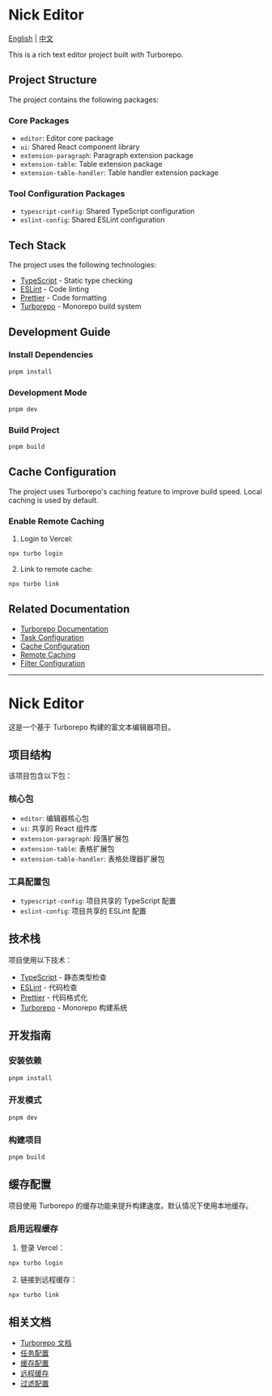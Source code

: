 # Nick Editor

[English](#english) | [中文](#chinese)

<a id="english"></a>

This is a rich text editor project built with Turborepo.

## Project Structure

The project contains the following packages:

### Core Packages

- `editor`: Editor core package
- `ui`: Shared React component library
- `extension-paragraph`: Paragraph extension package
- `extension-table`: Table extension package
- `extension-table-handler`: Table handler extension package

### Tool Configuration Packages

- `typescript-config`: Shared TypeScript configuration
- `eslint-config`: Shared ESLint configuration

## Tech Stack

The project uses the following technologies:

- [TypeScript](https://www.typescriptlang.org/) - Static type checking
- [ESLint](https://eslint.org/) - Code linting
- [Prettier](https://prettier.io) - Code formatting
- [Turborepo](https://turbo.build/repo) - Monorepo build system

## Development Guide

### Install Dependencies

```bash
pnpm install
```

### Development Mode

```bash
pnpm dev
```

### Build Project

```bash
pnpm build
```

## Cache Configuration

The project uses Turborepo's caching feature to improve build speed. Local caching is used by default.

### Enable Remote Caching

1. Login to Vercel:
```bash
npx turbo login
```

2. Link to remote cache:
```bash
npx turbo link
```

## Related Documentation

- [Turborepo Documentation](https://turbo.build/repo/docs)
- [Task Configuration](https://turbo.build/repo/docs/core-concepts/monorepos/running-tasks)
- [Cache Configuration](https://turbo.build/repo/docs/core-concepts/caching)
- [Remote Caching](https://turbo.build/repo/docs/core-concepts/remote-caching)
- [Filter Configuration](https://turbo.build/repo/docs/core-concepts/monorepos/filtering)

---

<a id="chinese"></a>

# Nick Editor

这是一个基于 Turborepo 构建的富文本编辑器项目。

## 项目结构

该项目包含以下包：

### 核心包

- `editor`: 编辑器核心包
- `ui`: 共享的 React 组件库
- `extension-paragraph`: 段落扩展包
- `extension-table`: 表格扩展包
- `extension-table-handler`: 表格处理器扩展包

### 工具配置包

- `typescript-config`: 项目共享的 TypeScript 配置
- `eslint-config`: 项目共享的 ESLint 配置

## 技术栈

项目使用以下技术：

- [TypeScript](https://www.typescriptlang.org/) - 静态类型检查
- [ESLint](https://eslint.org/) - 代码检查
- [Prettier](https://prettier.io) - 代码格式化
- [Turborepo](https://turbo.build/repo) - Monorepo 构建系统

## 开发指南

### 安装依赖

```bash
pnpm install
```

### 开发模式

```bash
pnpm dev
```

### 构建项目

```bash
pnpm build
```

## 缓存配置

项目使用 Turborepo 的缓存功能来提升构建速度。默认情况下使用本地缓存。

### 启用远程缓存

1. 登录 Vercel：
```bash
npx turbo login
```

2. 链接到远程缓存：
```bash
npx turbo link
```

## 相关文档

- [Turborepo 文档](https://turbo.build/repo/docs)
- [任务配置](https://turbo.build/repo/docs/core-concepts/monorepos/running-tasks)
- [缓存配置](https://turbo.build/repo/docs/core-concepts/caching)
- [远程缓存](https://turbo.build/repo/docs/core-concepts/remote-caching)
- [过滤配置](https://turbo.build/repo/docs/core-concepts/monorepos/filtering)
